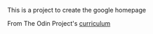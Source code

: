 This is a project to create the google homepage

 From The Odin Project's [curriculum](http://www.theodinproject.com/courses/web-development-101/lessons/html-css)
